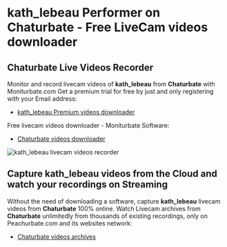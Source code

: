 # kath_lebeau Performer on Chaturbate - Free LiveCam videos downloader

## Chaturbate Live Videos Recorder

Monitor and record livecam videos of **kath_lebeau** from **Chaturbate** with Moniturbate.com
Get a premium trial for free by just and only registering with your Email address:
* [kath_lebeau Premium videos downloader](https://moniturbate.com/request-demo-licence-key.html)

Free livecam videos downloader - Moniturbate Software:
* [Chaturbate videos downloader](https://moniturbate.com/moniturbate-download-software.html)

![kath_lebeau livecam videos recorder](https://peachurnet.com/templates/moniturbate-software.png)


## Capture kath_lebeau videos from the Cloud and watch your recordings on Streaming

Without the need of downloading a software, capture **kath_lebeau** livecam videos from **Chaturbate** 100% online.
Watch Livecam archives from **Chaturbate** unlimitedly from thousands of existing recordings, only on Peachurbate.com and its websites network:
* [Chaturbate videos archives](https://peachurnet.com/)